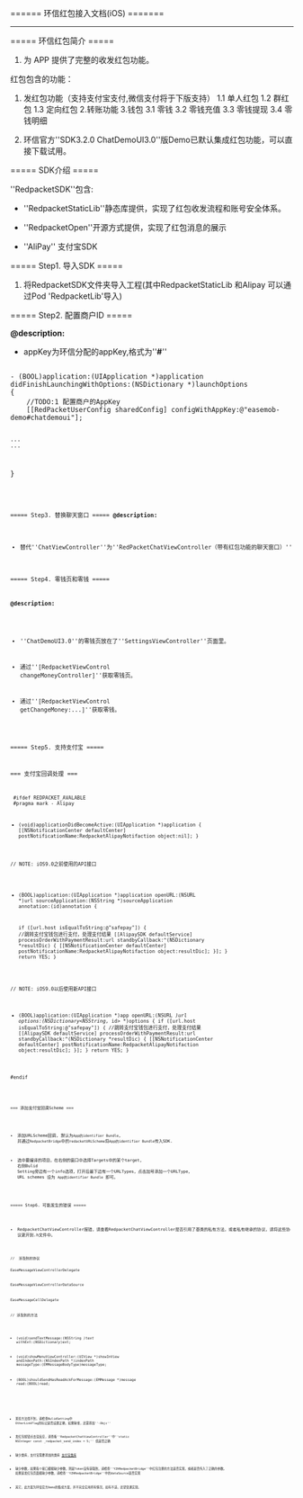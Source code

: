 
====== 环信红包接入文档(iOS) =======

------

===== 环信红包简介 =====
1. 为 APP 提供了完整的收发红包功能。

红包包含的功能：
1. 发红包功能（支持支付宝支付,微信支付将于下版支持）
    1.1 单人红包
    1.2 群红包
    1.3 定向红包
2.转账功能
3.钱包
	3.1 零钱 
	3.2 零钱充值
	3.3 零钱提现
	3.4 零钱明细

2. 环信官方''SDK3.2.0 ChatDemoUI3.0''版Demo已默认集成红包功能，可以直接下载试用。

===== SDK介绍 =====

''RedpacketSDK''包含: 

* ''RedpacketStaticLib''静态库提供，实现了红包收发流程和账号安全体系。 

* ''RedpacketOpen''开源方式提供，实现了红包消息的展示

* ''AliPay'' 支付宝SDK


===== Step1. 导入SDK =====

1. 将RedpacketSDK文件夹导入工程(其中RedpacketStaticLib 和Alipay 可以通过Pod 'RedpacketLib'导入)

===== Step2. 配置商户ID =====

**@description:** 

* appKey为环信分配的appKey,格式为''****#****''

<code objc>
- (BOOL)application:(UIApplication *)application didFinishLaunchingWithOptions:(NSDictionary *)launchOptions
{   
	//TODO:1 配置商户的AppKey
    [[RedPacketUserConfig sharedConfig] configWithAppKey:@"easemob-demo#chatdemoui"];
    
    ...
    ...
}
    
<code>

===== Step3. 替换聊天窗口 =====
**@description:** 

* 替代''ChatViewController''为''RedPacketChatViewController（带有红包功能的聊天窗口）''

===== Step4. 零钱页和零钱 =====

**@description:**

* ''ChatDemoUI3.0''的零钱页放在了''SettingsViewController''页面里。

* 通过''[RedpacketViewControl changeMoneyController]''获取零钱页。
* 通过''[RedpacketViewControl getChangeMoney:...]''获取零钱。

===== Step5. 支持支付宝 =====

=== 支付宝回调处理 ===

<code objc>
 #ifdef REDPACKET_AVALABLE
 #pragma mark - Alipay

- (void)applicationDidBecomeActive:(UIApplication *)application
{
    [[NSNotificationCenter defaultCenter] postNotificationName:RedpacketAlipayNotifaction object:nil];
}

// NOTE: iOS9.0之前使用的API接口
- (BOOL)application:(UIApplication *)application
            openURL:(NSURL *)url
  sourceApplication:(NSString *)sourceApplication
         annotation:(id)annotation {
    
    if ([url.host isEqualToString:@"safepay"]) {
        //跳转支付宝钱包进行支付，处理支付结果
        [[AlipaySDK defaultService] processOrderWithPaymentResult:url standbyCallback:^(NSDictionary *resultDic) {
            [[NSNotificationCenter defaultCenter] postNotificationName:RedpacketAlipayNotifaction object:resultDic];
        }];
    }
    return YES;
}

// NOTE: iOS9.0以后使用新API接口
- (BOOL)application:(UIApplication *)app
            openURL:(NSURL *)url
            options:(NSDictionary<NSString*, id> *)options
{
    if ([url.host isEqualToString:@"safepay"]) {
        //跳转支付宝钱包进行支付，处理支付结果
        [[AlipaySDK defaultService] processOrderWithPaymentResult:url standbyCallback:^(NSDictionary *resultDic) {
            [[NSNotificationCenter defaultCenter] postNotificationName:RedpacketAlipayNotifaction object:resultDic];
        }];
    }
    return YES;
}

 #endif
 
<code>

=== 添加支付宝回调Scheme === 

* 添加URLScheme回调, 默认为`App的identifier Bundle`， 并通过`RedpacketBridge`中的`redacketURLScheme`将`App的identifier Bundle`传入SDK.

* 选中要编译的项目，在右侧的窗口中选择Targets中的某个target, 右侧Bulid Setting旁边有一个info选项，打开后最下边有一个URLTypes，点击加号添加一个URLType， URL schemes 设为 `App的identifier Bundle` 即可。


===== Step6. 可能发生的错误 =====

* RedpacketChatViewController报错，请查看RedpacketChatViewController是否引用了基类的私有方法，或者私有继承的协议，请将这些协议更开到.h文件中。

<code objc>
//	涉及到的协议

EaseMessageViewControllerDelegate

EaseMessageViewControllerDataSource

EaseMessageCellDelegate

//	涉及到的方法

- (void)sendTextMessage:(NSString *)text withExt:(NSDictionary*)ext;

- (void)showMenuViewController:(UIView *)showInView
                   andIndexPath:(NSIndexPath *)indexPath
                    messageType:(EMMessageBodyType)messageType;

- (BOOL)shouldSendHasReadAckForMessage:(EMMessage *)message
                                  read:(BOOL)read;

<code>

* 某些方法找不到，请检查BulidSetting中 OtherLinkFlag的标记是否设置正确，如果缺省，还需添加''-Objc''

* 发红包按钮点击没反应，请查看''RedpacketChatViewController''中''static NSInteger const _redpacket_send_index   = 5;'' 值是否正确

* 缺少类库，支付宝需要添加的类库 [支付宝类库](https://doc.open.alipay.com/doc2/detail?treeId=59&articleId=103676&docType=1)

* 缺少参数，如果每个接口都报缺少参数，则是Token没有获取到，请检查''YZHRedpacketBridge''中红包注册的方法是否实现，或者是否传入了正确的参数。 如果是发红包页面报缺少参数，请检查''YZHRedpacketBridge''中的dataSource是否实现

* 其它，此方案为环信官方Demo的集成方案，并不完全实用所有情况，如有不适，还望变通实现。



